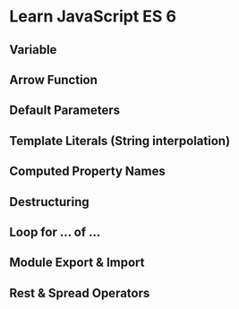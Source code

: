 # Learn JavaScript ES 6
## Variable
## Arrow Function
## Default Parameters
## Template Literals (String interpolation)
## Computed Property Names
## Destructuring
## Loop for ... of ...
## Module Export & Import
## Rest & Spread Operators